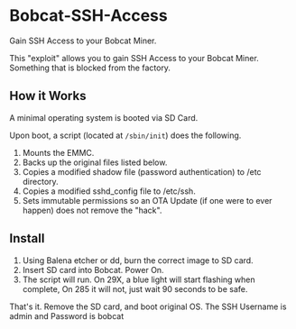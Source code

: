 # Bobcat-SSH-Access

Gain SSH Access to your Bobcat Miner.

This "exploit" allows you to gain SSH Access to your Bobcat Miner. Something that is blocked from the factory.

## How it Works

A minimal operating system is booted via SD Card.

Upon boot, a script (located at `/sbin/init`) does the following.

1) Mounts the EMMC.
2) Backs up the original files listed below.
2) Copies a modified shadow file (password authentication) to /etc directory.
3) Copies a modified sshd_config file to /etc/ssh.
4) Sets immutable permissions so an OTA Update (if one were to ever happen) does not remove the "hack".

## Install

1) Using Balena etcher or dd, burn the correct image to SD card.
2) Insert SD card into Bobcat. Power On.
3) The script will run. On 29X, a blue light will start flashing when complete, On 285 it will not, just wait 90 seconds to be safe.

That's it. Remove the SD card, and boot original OS. The SSH Username is admin and Password is bobcat

